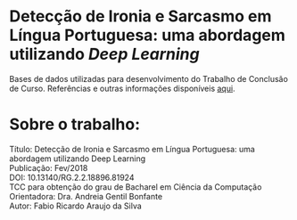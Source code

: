 # Detecção de Ironia e Sarcasmo em Língua Portuguesa: uma abordagem utilizando *Deep Learning*

Bases de dados utilizadas para desenvolvimento do Trabalho de Conclusão de Curso. Referências e outras informações disponíveis [aqui](https://www.researchgate.net/publication/323369673_Deteccao_de_Ironia_e_Sarcasmo_em_Lingua_Portuguesa_uma_abordagem_utilizando_Deep_Learning).


# Sobre o trabalho:
Título: Detecção de Ironia e Sarcasmo em Língua Portuguesa: uma abordagem utilizando Deep Learning <br />
Publicação: Fev/2018 <br />
DOI: 10.13140/RG.2.2.18896.81924 <br />
TCC para obtenção do grau de Bacharel em Ciência da Computação <br />
Orientadora: Dra. Andreia Gentil Bonfante <br />
Autor: Fabio Ricardo Araujo da Silva <br />
